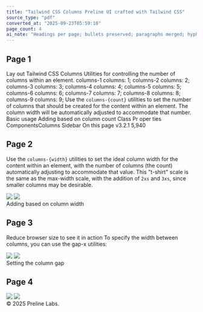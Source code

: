 ```yaml
---
title: "Tailwind CSS Columns Preline UI crafted with Tailwind CSS"
source_type: "pdf"
converted_at: "2025-09-23T05:59:10"
page_count: 4
ai_note: "Headings per page; bullets preserved; paragraphs merged; hyphenated wraps fixed."
---
```


## Page 1
Lay out Tailwind CSS Columns Utilities for controlling the number of columns within an element. columns-1 columns: 1; columns-2 columns: 2; columns-3 columns: 3; columns-4 columns: 4; columns-5 columns: 5; columns-6 columns: 6; columns-7 columns: 7; columns-8 columns: 8; columns-9 columns: 9; Use the `columns-{count}` utilities to set the number of columns that should be created for the content within an element. The column width will be automatically adjusted to accommodate that number. Basic usage Adding based on column count Class Pr oper ties ComponentsColumns Sidebar On this page v3.2.1 5,940

## Page 2
Use the `columns-{width}` utilities to set the ideal column width for the content within an element, with the number of columns (the count) automatically adjusting to accommodate that value. This "t-shirt" scale is the same as the max-width scale, with the addition of `2xs` and `3xs`, since smaller columns may be desirable. <div class="columns-3 ..."> <img class="w-full aspect-video ..." src="..." /> <img class="w-full aspect-square ..." src="..." /> <!-- ... --> </div> Adding based on column width

## Page 3
Reduce browser size to see it in action To specify the width between columns, you can use the gap-x utilities: <div class="columns-3xs ..."> <img class="w-full aspect-video ..." src="..." /> <img class="w-full aspect-square ..." src="..." /> <!-- ... --> </div> Setting the column gap

## Page 4
<div class="gap-8 columns-3 ..."> <img class="w-full aspect-video ..." src="..." /> <img class="w-full aspect-square ..." src="..." /> <!-- ... --> </div> © 2025 Preline Labs.
